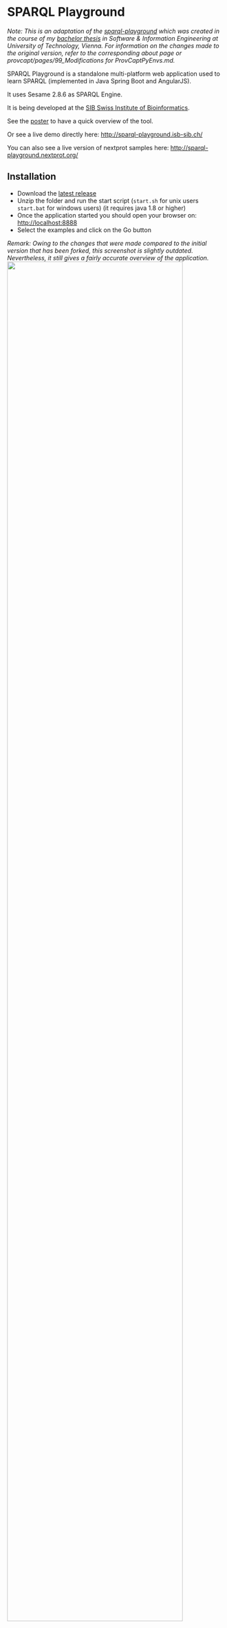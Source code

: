# SPARQL Playground

*Note: This is an adaptation of the <a target="_blank" href="https://github.com/calipho-sib/sparql-playground">sparql-playground</a> which was created
in the course of my <a target="_blank" href="https://github.com/raffaelfoidl/ProvCaptPyEnvs">bachelor thesis</a> in Software & Information Engineering at University of Technology, Vienna.
For information on the changes made to the original version, refer to the corresponding about page or provcapt/pages/99_Modifications for ProvCaptPyEnvs.md.*

SPARQL Playground is a standalone multi-platform web application used to learn SPARQL (implemented in Java Spring Boot and AngularJS). 

It uses Sesame 2.8.6 as SPARQL Engine. 

It is being developed at the <a target="_blank" href="https://www.isb-sib.ch/">SIB Swiss Institute of Bioinformatics</a>.  

See the <a href="assets/poster-sparql.png" target="_blank"> poster</a> to have a quick overview of the tool.

Or see a live demo directly here: <a target="_blank" href="http://sparql-playground.isb-sib.ch/">http://sparql-playground.isb-sib.ch/</a>

You can also see a live version of nextprot samples here: <a target="_blank" href="http://sparql-playground.nextprot.org/">http://sparql-playground.nextprot.org/</a>


## Installation
* Download the [latest release](https://github.com/raffaelfoidl/sparql-playground/tarball/master)
* Unzip the folder and run the start script (`start.sh` for unix users `start.bat` for windows users) (it requires java 1.8 or higher)
* Once the application started you should open your browser on: <a href="http://localhost:8888" target="_blank">http://localhost:8888</a>
* Select the examples and click on the Go button

*Remark: Owing to the changes that were made compared to the initial version that has been forked, this screenshot is slightly outdated.
Nevertheless, it still gives a fairly accurate overview of the application.* 
<a href="assets/screenshot.png" target="_blank"><img width="90%" src="assets/screenshot.png"/></a>

## Predefined RDF scenarios / datasets

There is a scenario predefined which can be launched using the `start.sh` (Linux, Mac) or `start.bat` (Windows) script.
It comes with some example source files with numerous RDF triples such that the queries included can be tried out immediately.

## Slides of the SPARQL course at SIB Lausanne, 8th of November 2016

* <a href="assets/lausanne2016-sparql-introduction.pdf" target="_blank">Introduction to RDF and SPARQL</a>
* <a href="assets/lausanne2016-sparql-nextprot.pdf" target="_blank">RDF and SPARQL within neXtProt</a>
* <a href="assets/uniprot-and-federated-queries.pdf" target="_blank">UniProt data model and federated queries</a>

## Other presentations

* <a href="https://github.com/raffaelfoidl/sparql-playground/tree/provcapt/assets/archives" target="_blank">Additional Slides on GitHub</a>

## Create your own RDF scenario (no programming skills are required) 

* You can create your own scenario by giving a directory as argument: `java -jar sparql-playgroud.war your-directory-name`


Your directory should exhibit the following subfolders>:

* `ttl-data`: a folder containing turtle file(s)
* `queries`: a folder containing the example queries showed in the first page 
* `prefixes.ttl`: a file containing the default prefixes to be added to queries
* `pages`: pages with markdown files for the About tab

**Notes:**

* If your dataset is reasonably large so that it can't be fit in memory (> 50'000 triples) you may want to add the property `-Drepository.type=native`. This will create a native repository (instead of a in memory datastore). The database will be persisted in a `sesame-db` folder. The first time it will take some time to create the structure, but once the application is restarted it will be instantaneous. 

* For development purposes you may want to set the java property `-Dspring.profiles.active=nocache` so the cache is not enabled (example queries, page, images, faqs ...) 

## Technology in use
* The SPARQL engine is Sesame 2.8.6
* The backend uses Spring Boot 1.2.3
* The frontend is built with angularJS 1.3 and bootstrap 3
* Requires Java 1.8 or higher

# License

The project is open source and free under the GNU GPL v2 License. The sources are available on <a target="_blank" href="https://github.com/raffaelfoidl/sparql-playground">GitHub</a>.

This project was forked from <a target="_blank" href="https://github.com/calipho-sib/sparql-playground">sparql-playground</a>, which
 in turn is a fork of the <a target="_blank" href="http://snorql.nextprot.org/">neXtProt snorql interface.</a>


# Contact

For any related questions do not hesitate to <a href="mailto:support@nextprot.org">contact us</a>.

